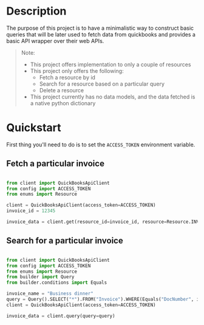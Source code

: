 
# Description

The purpose of this project is to have a minimalistic way to construct basic queries that will be later used to fetch
data from quickbooks and provides a basic API wrapper over their web APIs.

> Note: 
> 
> * This project offers implementation to only a couple of resources
> * This project only offers the following:
>   * Fetch a resource by id
>   * Search for a resource based on a particular query
>   * Delete a resource
> * This project currently has no data models, and the data fetched is a native python dictionary

#  Quickstart

First thing you'll need to do is to set the `ACCESS_TOKEN` environment variable.

## Fetch a particular invoice

```py

from client import QuickBooksApiClient
from config import ACCESS_TOKEN
from enums import Resource

client = QuickBooksApiClient(access_token=ACCESS_TOKEN)
invoice_id = 12345

invoice_data = client.get(resource_id=invoice_id, resource=Resource.INVOICE)

```

## Search for a particular invoice 

```py

from client import QuickBooksApiClient
from config import ACCESS_TOKEN
from enums import Resource
from builder import Query
from builder.conditions import Equals

invoice_name = "Business dinner"
query = Query().SELECT("*").FROM("Invoice").WHERE(Equals("DocNumber", invoice_name))
client = QuickBooksApiClient(access_token=ACCESS_TOKEN)

invoice_data = client.query(query=query)

```